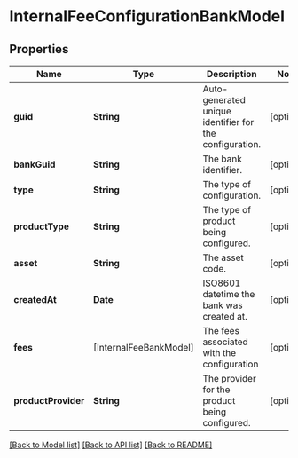 # InternalFeeConfigurationBankModel

## Properties
Name | Type | Description | Notes
------------ | ------------- | ------------- | -------------
**guid** | **String** | Auto-generated unique identifier for the configuration. | [optional] 
**bankGuid** | **String** | The bank identifier. | [optional] 
**type** | **String** | The type of configuration. | [optional] 
**productType** | **String** | The type of product being configured. | [optional] 
**asset** | **String** | The asset code. | [optional] 
**createdAt** | **Date** | ISO8601 datetime the bank was created at. | [optional] 
**fees** | [InternalFeeBankModel] | The fees associated with the configuration | [optional] 
**productProvider** | **String** | The provider for the product being configured. | [optional] 

[[Back to Model list]](../README.md#documentation-for-models) [[Back to API list]](../README.md#documentation-for-api-endpoints) [[Back to README]](../README.md)


